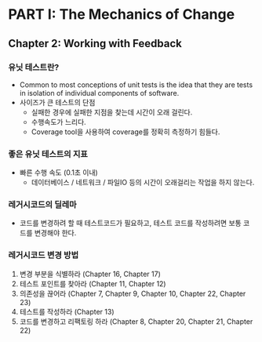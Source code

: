 # PART I: The Mechanics of Change
## Chapter 2: Working with Feedback
### 유닛 테스트란?
- Common to most conceptions of unit tests is the idea that they are tests in isolation of individual components of software. 
- 사이즈가 큰 테스트의 단점
  - 실패한 경우에 실패한 지점을 찾는데 시간이 오래 걸린다.
  - 수행속도가 느리다.
  - Coverage tool을 사용하여 coverage를 정확히 측정하기 힘들다. 
### 좋은 유닛 테스트의 지표
- 빠른 수행 속도 (0.1초 이내)
  - 데이터베이스 / 네트워크 / 파일IO 등의 시간이 오래걸리는 작업을 하지 않는다.
### 레거시코드의 딜레마
- 코드를 변경하려 할 때 테스트코드가 필요하고, 테스트 코드를 작성하려면 보통 코드를 변경해야 한다.
### 레거시코드 변경 방법
1. 변경 부분을 식별하라 (Chapter 16, Chapter 17)
2. 테스트 포인트를 찾아라 (Chapter 11, Chapter 12)
3. 의존성을 끊어라 (Chapter 7, Chapter 9, Chapter 10, Chapter 22, Chapter 23)
4. 테스트를 작성하라 (Chapter 13)
5. 코드를 변경하고 리팩토링 하라 (Chapter 8, Chapter 20, Chapter 21, Chapter 22)
